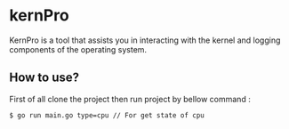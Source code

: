# kernPro
KernPro is a tool that assists you in interacting with the kernel and logging components of the operating system.

## How to use?
First of all clone the project then run project by bellow command :

```
$ go run main.go type=cpu // For get state of cpu
```
